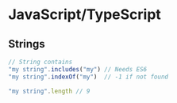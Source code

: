 # JavaScript/TypeScript

## Strings

```javascript
// String contains
"my string".includes("my") // Needs ES6
"my string".indexOf("my")  // -1 if not found

"my string".length // 9
```
